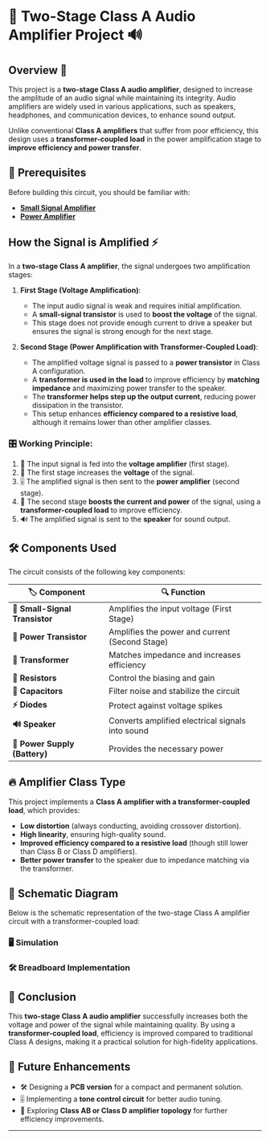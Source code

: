 # 🎵 Two-Stage Class A Audio Amplifier Project 🔊

## Overview 🚀
This project is a **two-stage Class A audio amplifier**, designed to increase the amplitude of an audio signal while maintaining its integrity. Audio amplifiers are widely used in various applications, such as speakers, headphones, and communication devices, to enhance sound output.

Unlike conventional **Class A amplifiers** that suffer from poor efficiency, this design uses a **transformer-coupled load** in the power amplification stage to **improve efficiency and power transfer**.

## 📌 Prerequisites

Before building this circuit, you should be familiar with:

- **[Small Signal Amplifier](../../BJT_Circuits/Small_Signal_Amplifier)**
- **[Power Amplifier](../../BJT_Circuits/Power_Amplifier)**

## How the Signal is Amplified ⚡
In a **two-stage Class A amplifier**, the signal undergoes two amplification stages:

1. **First Stage (Voltage Amplification)**:  
   - The input audio signal is weak and requires initial amplification.
   - A **small-signal transistor** is used to **boost the voltage** of the signal.
   - This stage does not provide enough current to drive a speaker but ensures the signal is strong enough for the next stage.

2. **Second Stage (Power Amplification with Transformer-Coupled Load)**:  
   - The amplified voltage signal is passed to a **power transistor** in Class A configuration.
   - A **transformer is used in the load** to improve efficiency by **matching impedance** and maximizing power transfer to the speaker.
   - The **transformer helps step up the output current**, reducing power dissipation in the transistor.
   - This setup enhances **efficiency compared to a resistive load**, although it remains lower than other amplifier classes.

### 🎛️ Working Principle:
1. 🎤 The input signal is fed into the **voltage amplifier** (first stage).
2. 📢 The first stage increases the **voltage** of the signal.
3. 🎚️ The amplified signal is then sent to the **power amplifier** (second stage).
4. 🔋 The second stage **boosts the current and power** of the signal, using a **transformer-coupled load** to improve efficiency.
5. 🔊 The amplified signal is sent to the **speaker** for sound output.

## 🛠 Components Used
The circuit consists of the following key components:

| 🏷️ Component | 🔍 Function |
|------------------|----------|
| **🔼  Small-Signal Transistor** | Amplifies the input voltage (First Stage) |
| **🔼  Power Transistor** | Amplifies the power and current (Second Stage) |
| **🔄 Transformer** | Matches impedance and increases efficiency |
| **📏 Resistors** | Control the biasing and gain |
| **🔵 Capacitors** | Filter noise and stabilize the circuit |
| **⚡ Diodes** | Protect against voltage spikes |
| **🔊 Speaker** | Converts amplified electrical signals into sound |
| **🔋 Power Supply (Battery)** | Provides the necessary power |

## 🔥 Amplifier Class Type
This project implements a **Class A amplifier with a transformer-coupled load**, which provides:
- **Low distortion** (always conducting, avoiding crossover distortion).
- **High linearity**, ensuring high-quality sound.
- **Improved efficiency compared to a resistive load** (though still lower than Class B or Class D amplifiers).
- **Better power transfer** to the speaker due to impedance matching via the transformer.

## 📜 Schematic Diagram
Below is the schematic representation of the two-stage Class A amplifier circuit with a transformer-coupled load:


### **🖥️ Simulation**


### **🛠 Breadboard Implementation**


## 🎯 Conclusion
This **two-stage Class A audio amplifier** successfully increases both the voltage and power of the signal while maintaining quality. By using a **transformer-coupled load**, efficiency is improved compared to traditional Class A designs, making it a practical solution for high-fidelity applications.

## 🚀 Future Enhancements
- 🛠 Designing a **PCB version** for a compact and permanent solution.
- 🎚️ Implementing a **tone control circuit** for better audio tuning.
- 🔋 Exploring **Class AB or Class D amplifier topology** for further efficiency improvements.

---
